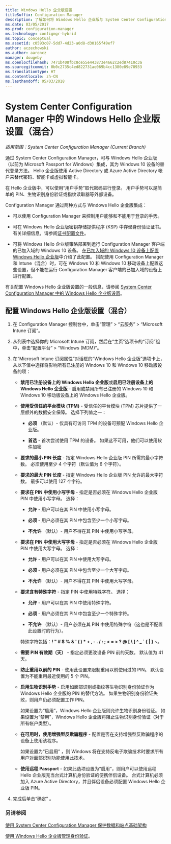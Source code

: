 ```yaml
---
title: Windows Hello 企业版设置
titleSuffix: Configuration Manager
description: 了解如何将 Windows Hello 企业版与 System Center Configuration Manager 集成。
ms.date: 03/05/2017
ms.prod: configuration-manager
ms.technology: configmgr-hybrid
ms.topic: conceptual
ms.assetid: c0593c07-5dd7-4d23-a0d8-d30165f49ef7
author: aczechowski
ms.author: aaroncz
manager: dougeby
ms.openlocfilehash: 7471b408fbc8ce55e443873e4662c2ed87410c3a
ms.sourcegitcommit: 0b0c2735c4ed822731ae069b4cc1380e89e78933
ms.translationtype: HT
ms.contentlocale: zh-CN
ms.lasthandoff: 05/03/2018
---
```

# <a name="windows-hello-for-business-settings-in-system-center-configuration-manager-hybrid"></a>System Center Configuration Manager 中的 Windows Hello 企业版设置（混合）

*适用范围：System Center Configuration Manager (Current Branch)*

通过 System Center Configuration Manager，可与 Windows Hello 企业版（以前为 Microsoft Passport for Windows）集成，其为 Windows 10 设备的替代登录方法。 Hello 企业版使用 Active Directory 或 Azure Active Directory 帐户来替代密码、智能卡或虚拟智能卡。  

在 Hello 企业版中，可以使用“用户手势”取代密码进行登录。 用户手势可以是简单的 PIN、生物识别身份验证或指纹读取器等外部设备。  

 Configuration Manager 通过两种方式与 Windows Hello 企业版集成：  

-   可以使用 Configuration Manager 来控制用户能够和不能用于登录的手势。  

-   可在 Windows Hello 企业版密钥存储提供程序 (KSP) 中存储身份验证证书。 有关详细信息，请参阅[证书配置文件](create-pfx-certificate-profiles.md)。  

- 可将 Windows Hello 企业版策略部署到运行 Configuration Manager 客户端的已加入域的 Windows 10 设备。 [在已加入域的 Windows 10 设备上配置 Windows Hello 企业版](../../protect/deploy-use/windows-hello-for-business-settings.md#configure-windows-hello-for-business-on-domain-joined-windows-10-devices)中介绍了此配置。 搭配使用 Configuration Manager 和 Intune（混合）时，可在 Windows 10 和 Windows 10 移动设备上配置这些设置，但不能在运行 Configuration Manager 客户端的已加入域的设备上进行配置。   

有关配置 Windows Hello 企业版设置的一般信息，请参阅 [System Center Configuration Manager 中的 Windows Hello 企业版设置](../../protect/deploy-use/windows-hello-for-business-settings.md)。

## <a name="configure-windows-hello-for-business-settings-hybrid"></a>配置 Windows Hello 企业版设置（混合）  

1.  在 Configuration Manager 控制台中，单击“管理” > “云服务” > “Microsoft Intune 订阅”。  

3.  从列表中选择你的 Microsoft Intune 订阅，然后在“主页”选项卡的“订阅”组中，单击“配置平台” > “Windows (MDM)”。  

4.  在“Microsoft Intune 订阅属性”对话框的“Windows Hello 企业版”选项卡上，从以下值中选择将影响所有已注册的 Windows 10 和 Windows 10 移动版设备的项：  

    -   **禁用已注册设备上的 Windows Hello 企业版**或**启用已注册设备上的 Windows Hello 企业版** - 启用或禁用所有已注册的 Windows 10 和 Windows 10 移动版设备上的 Windows Hello 企业版。  

    -   **使用受信任的平台模块 (TPM)** - 受信任的平台模块 (TPM) 芯片提供了一层额外的数据安全保障。 选择下列值之一：  

        -   **必须** （默认）- 仅具有可访问 TPM 的设备可预配 Windows Hello 企业版。  

        -   **首选** - 首次尝试使用 TPM 的设备。 如果这不可用，他们可以使用软件加密  

    -   **要求的最小 PIN 长度** - 指定 Windows Hello 企业版 PIN 所需的最小字符数。 必须使用至少 4 个字符（默认值为 6 个字符）。  

    -   **要求的最大 PIN 长度** - 指定 Windows Hello 企业版 PIN 允许的最大字符数。 最多可以使用 127 个字符。  

    -   **要求在 PIN 中使用小写字母** - 指定是否必须在 Windows Hello 企业版 PIN 中使用小写字母。 选择：  

        -   **允许** - 用户可以在其 PIN 中使用小写字母。  

        -   **必须** - 用户必须在其 PIN 中包含至少一个小写字母。  

        -   **不允许** （默认）- 用户不得在其 PIN 中使用小写字母。  

    -   **要求在 PIN 中使用大写字母** - 指定是否必须在 Windows Hello 企业版 PIN 中使用大写字母。 选择：  

        -   **允许** - 用户可以在其 PIN 中使用大写字母。  

        -   **必须** - 用户必须在其 PIN 中包含至少一个大写字母。  

        -   **不允许** （默认）- 用户不得在其 PIN 中使用大写字母。  

    -   **要求含有特殊字符** - 指定 PIN 中使用特殊字符。 选择：  

        -   **允许** - 用户可以在其 PIN 中使用特殊字符。  

        -   **必须** - 用户必须在其 PIN 中包含至少一个特殊字符。  

        -   **不允许** （默认）- 用户必须在其 PIN 中使用特殊字符（这也是不配置此设置时的行为）。  

         特殊字符包括：**! " # $ % & ' ( ) \* + , - . / : ; < = > ? @ [ \ ] ^ _ ` { &#124; } ~**。  

    -   **需要 PIN 有效期（天）** - 指定必须更改设备 PIN 前的天数。 默认值为 41 天。  

    -   **防止重用以前的 PIN** - 使用此设置来限制重用以前使用过的 PIN。 默认设置为不能重用最近使用的 5 个 PIN。  

    -   **启用生物识别手势** - 启用如面部识别或指纹等生物识别身份验证作为 Windows Hello 企业版的 PIN 的替代方法。 如果生物识别身份验证失败，则用户仍必须配置工作 PIN。  

         如果设置为“启用”，Windows Hello 企业版则允许生物识别身份验证。  如果设置为“禁用”，Windows Hello 企业版将阻止生物识别身份验证（对于所有帐户类型）。  

    -   **在可用时，使用增强型反欺骗程序** - 配置是否在支持增强型反欺骗程序的设备上使用该程序。  

         如果设置为“已启用” ，则 Windows 将在支持反电子欺骗技术时要求所有用户对面部识别功能使用此技术。  

    -   **使用远程 Passport** - 如果此选项设置为“启用”，则用户可以使用远程 Hello 企业版充当台式计算机身份验证的便携伴侣设备。 台式计算机必须加入 Azure Active Directory，并且伴侣设备必须配置 Windows Hello 企业版 PIN。  

5.  完成后单击“确定” 。  

### <a name="see-also"></a>另请参阅  
 [使用 System Center Configuration Manager 保护数据和站点基础架构](../../protect/understand/protect-data-and-site-infrastructure.md)

 [使用 Windows Hello 企业版管理身份验证](https://technet.microsoft.com/itpro/windows/keep-secure/manage-identity-verification-using-microsoft-passport)。  
